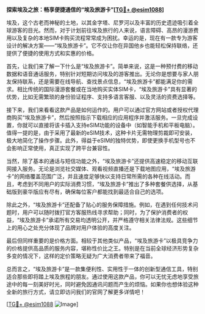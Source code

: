 **探索埃及之旅：畅享便捷通信的“埃及旅游卡”[[TG💪+ @esim1088](https://t.me/s/esim1088)]**

埃及，这个古老而神秘的土地，以其金字塔、尼罗河以及丰富的历史遗迹吸引着全球游客的目光。然而，对于计划前往埃及旅行的人来说，语言障碍、高昂的漫游费用以及复杂的本地SIM卡购买流程常常成为困扰。幸运的是，现在有一款专为游客设计的解决方案——“埃及旅游卡”。它不仅让你在异国他乡也能轻松保持联络，还提供了便捷的使用方式和实惠的价格。

首先，让我们来了解一下什么是“埃及旅游卡”。简单来说，这是一种预付费的移动数据和语音通话服务，特别针对短期访问埃及的游客推出。无论你是想要与家人朋友保持联系，还是需要在线导航、查找景点信息，“埃及旅游卡”都能满足你的需求。相比传统的国际漫游套餐或在当地购买实体SIM卡，“埃及旅游卡”具有显著的优势，比如无需繁琐的身份验证程序、支持多语言客服、以及灵活的资费选择等。

接下来，我们来看看这款产品是如何运作的。用户可以通过官方网站或者授权代理商购买“埃及旅游卡”，然后按照指示下载相应的应用程序并激活服务。一旦完成设置，你就可以直接将该卡插入支持eSIM功能的设备中（如智能手机和平板电脑）。值得一提的是，由于采用了最新的eSIM技术，这种卡片无需物理剪裁即可安装，极大地简化了操作步骤。此外，得益于eSIM的独特优势，即使更换手机型号也不会影响正常使用，真正实现了跨平台兼容性。

当然，除了基本的通话与短信功能之外，“埃及旅游卡”还提供高速稳定的移动互联网接入服务。无论是浏览社交媒体、观看视频直播还是下载地图应用，“埃及旅游卡”的网络覆盖范围广泛，并且速度足够快以支持日常所需的各种在线活动。而且，考虑到不同用户的实际消费习惯，“埃及旅游卡”推出了多种套餐供选择，从基础版到豪华版应有尽有，确保每位客户都能找到最适合自己的选项。

除此之外，“埃及旅游卡”还配备了贴心的服务保障措施。例如，在遇到任何技术问题时，用户可以随时拨打官方客服热线寻求帮助；同时，为了保护消费者的权益，“埃及旅游卡”承诺所有交易均透明公开，并严格遵守相关法律法规。这些细节上的用心之处充分体现了品牌对用户体验的高度关注。

最后但同样重要的是价格方面。相较于其他类似产品，“埃及旅游卡”以极具竞争力的价格提供高品质的服务内容，堪称性价比之王。特别是在当前全球经济形势复杂多变的情况下，这样的定价策略无疑为广大消费者带来了福音。

总而言之，“埃及旅游卡”是一款集便利性、实用性于一体的创新型通信工具，特别适合那些即将踏上埃及旅程的朋友。通过使用这款产品，你可以无忧无虑地享受旅途中的每一刻美好时光，同时避免因通讯问题而产生的烦恼。如果你也想体验这种全新的旅行方式，请立即访问我们的官网了解更多详情吧！

[[TG💪+ @esim1088](https://t.me/s/esim1088) ![Image](https://i.postimg.cc/4NQfJmqS/Snipaste-2025-05-13-00-14-12.png)]